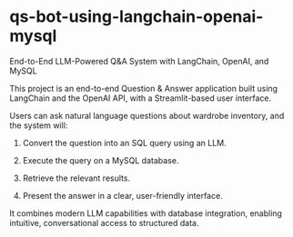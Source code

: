 # qs-bot-using-langchain-openai-mysql

End-to-End LLM-Powered Q&A System with LangChain, OpenAI, and MySQL

This project is an end-to-end Question & Answer application built using LangChain and the OpenAI API, with a Streamlit-based user interface.

Users can ask natural language questions about wardrobe inventory, and the system will:

1.  Convert the question into an SQL query using an LLM.

2. Execute the query on a MySQL database.

3. Retrieve the relevant results.

4. Present the answer in a clear, user-friendly interface.

It combines modern LLM capabilities with database integration, enabling intuitive, conversational access to structured data.
